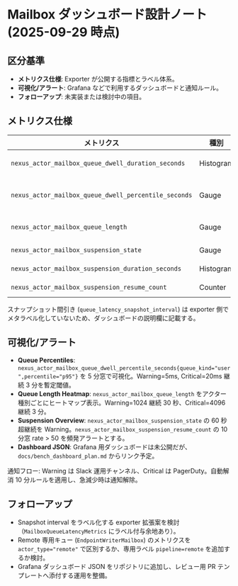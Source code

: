 # Mailbox ダッシュボード設計ノート (2025-09-29 時点)

## 区分基準
- **メトリクス仕様**: Exporter が公開する指標とラベル体系。
- **可視化/アラート**: Grafana などで利用するダッシュボードと通知ルール。
- **フォローアップ**: 未実装または検討中の項目。

## メトリクス仕様
| メトリクス | 種別 | 主ラベル | 備考 |
|------------|------|-----------|------|
| `nexus_actor_mailbox_queue_dwell_duration_seconds` | Histogram | `queue_kind`, `actor_type`, `address` | `modules/actor-core/src/metrics/actor_metrics.rs:70-88` で定義。 |
| `nexus_actor_mailbox_queue_dwell_percentile_seconds` | Gauge | `queue_kind`, `percentile`, `actor_type`, `address` | Snapshot を `DefaultMailbox::queue_latency_metrics()` から記録。 |
| `nexus_actor_mailbox_queue_length` | Gauge | `queue_kind`, `actor_type`, `address` | `record_mailbox_queue_length` でキュー長を即時記録。 |
| `nexus_actor_mailbox_suspension_state` | Gauge | `actor_type`, `address` | Suspend(1)/Active(0)。 |
| `nexus_actor_mailbox_suspension_duration_seconds` | Histogram | `actor_type`, `address` | Suspend 継続時間。 |
| `nexus_actor_mailbox_suspension_resume_count` | Counter | `actor_type`, `address` | Resume 発生回数。 |

スナップショット間引き (`queue_latency_snapshot_interval`) は exporter 側でメタラベル化していないため、ダッシュボードの説明欄に記載する。

## 可視化/アラート
- **Queue Percentiles**: `nexus_actor_mailbox_queue_dwell_percentile_seconds{queue_kind="user",percentile="p95"}` を 5 分窓で可視化。Warning=5ms, Critical=20ms 継続 3 分を暫定閾値。
- **Queue Length Heatmap**: `nexus_actor_mailbox_queue_length` をアクター種別ごとにヒートマップ表示。Warning=1024 継続 30 秒、Critical=4096 継続 3 分。
- **Suspension Overview**: `nexus_actor_mailbox_suspension_state` の 60 秒超継続を Warning。`nexus_actor_mailbox_suspension_resume_count` の 10 分窓 rate > 50 を頻発アラートとする。
- **Dashboard JSON**: Grafana 用ダッシュボードは未公開だが、`docs/bench_dashboard_plan.md` からリンク予定。

通知フロー: Warning は Slack 運用チャンネル、Critical は PagerDuty。自動解消 10 分ルールを適用し、急減少時は通知解除。

## フォローアップ
- Snapshot interval をラベル化する exporter 拡張案を検討（`MailboxQueueLatencyMetrics` にラベル付与余地あり）。
- Remote 専用キュー (`EndpointWriterMailbox`) のメトリクスを `actor_type="remote"` で区別するか、専用ラベル `pipeline=remote` を追加するか検討。
- Grafana ダッシュボード JSON をリポジトリに追加し、レビュー用 PR テンプレートへ添付する運用を整備。

